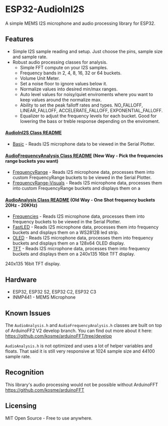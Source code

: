 # ESP32-AudioInI2S
A simple MEMS I2S microphone and audio processing library for ESP32.

## Features
* Simple I2S sample reading and setup. Just choose the pins, sample size and sample rate.
* Robust audio processing classes for analysis.
  * Simple FFT compute on your I2S samples.
  * Frequency bands in 2, 4, 8, 16, 32 or 64 buckets.
  * Volume Unit Meter.
  * Set a noise floor to ignore values below it.
  * Normalize values into desired min/max ranges.
  * Auto level values for noisy/quiet enviroments where you want to keep values around the normalize max.
  * Ability to set the peak falloff rates and types. NO_FALLOFF, LINEAR_FALLOFF, ACCELERATE_FALLOFF, EXPONENTIAL_FALLOFF.
  * Equalizer to adjust the frequency levels for each bucket. Good for lowering the bass or treble response depending on the enviroment.

#### [AudioInI2S Class README](./AudioInI2S.md)
  * [Basic](examples/Basic/Basic.ino) - Reads I2S microphone data to be viewed in the Serial Plotter.

#### [AudioFrequencyAnalysis Class README](./AudioFrequencyAnalysis.md) (New Way - Pick the frequencies range buckets you want)
  * [FrequencyRange](examples/FrequencyRange/FrequencyRange.ino) - Reads I2S microphone data, processes them into custom FrequencyRange buckets to be viewed in the Serial Plotter.
  * [FrequencyRange-Visuals](examples/TTGO-T-Display/FrequencyRange-Visuals/FrequencyRange-Visuals.ino) - Reads I2S microphone data, processes them into custom FrequencyRange buckets and displays them on a

#### [AudioAnalysis Class README](./AudioAnalysis.md) (Old Way - One Shot frequency buckets 20Hz - 20KHz)
  * [Frequencies](examples/Frequencies/Frequencies.ino) - Reads I2S microphone data, processes them into frequency buckets to be viewed in the Serial Plotter.
  * [FastLED](examples/FastLED/FastLED.ino) - Reads I2S microphone data, processes them into frequency buckets and displays them on a WS2812B led strip.
  * [OLED](examples/OLED_128x64/OLED_128x64.ino) - Reads I2S microphone data, processes them into frequency buckets and displays them on a 128x64 OLED display.
  * [TFT](examples/TTGO-T-Display/Basic-Visuals/Basic-Visuals.ino) - Reads I2S microphone data, processes them into frequency buckets and displays them on a 240x135 16bit TFT display.

240x135 16bit TFT display.

## Hardware 
* ESP32, ESP32 S2, ESP32 C2, ESP32 C3
* INMP441 - MEMS Microphone

## Known Issues
The `AudioAnalysis.h` and `AudioFrequencyAnalysis.h` classes are built on top of ArduinoFF2 V2 develop branch. You can find out more about it here: https://github.com/kosme/arduinoFFT/tree/develop

`AudioAnalysis.h` is not optimized and uses a lot of helper variables and floats. That said it is still very responsive at 1024 sample size and 44100 sample rate.

## Recognition
This library's audio processing would not be possible without ArduinoFFT https://github.com/kosme/arduinoFFT

## Licensing 
MIT Open Source - Free to use anywhere. 
